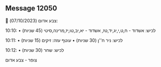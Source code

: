 ## Message 12050

🔴 צבע אדום (07/10/2023):

10:10:
• לכיש: אשדוד - ח,ט,י,יג,יד,טז, אשדוד - יא,יב,טו,יז,מרינה,סיטי (45 שניות)

10:11:
• לכיש: ניר ח''ן (30 שניות)
• עוטף עזה: זיקים (15 שניות)

10:12:
• לכיש: שחר (30 שניות)

צופר - צבע אדום

